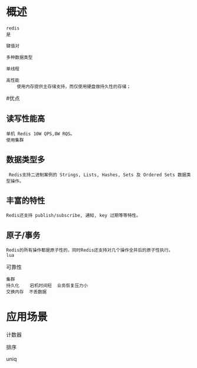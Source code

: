 

# 概述

    redis
    是
    
    键值对
    
    多种数据类型
    
    单线程
        
    高性能
        使用内存提供主存储支持，而仅使用硬盘做持久性的存储；




#优点


## 读写性能高 

	单机 Redis 10W QPS,8W RQS。
	使用集群

## 数据类型多

	 Redis支持二进制案例的 Strings, Lists, Hashes, Sets 及 Ordered Sets 数据类型操作。
	 
## 丰富的特性

	Redis还支持 publish/subscribe, 通知, key 过期等等特性。


	
## 原子/事务
	Redis的所有操作都是原子性的，同时Redis还支持对几个操作全并后的原子性执行。
    lua
    	
可靠性
    
    集群
    持久化    宕机时间短  业务恢复压力小   
    交换内存  不丢数据
    

# 应用场景

计数器

排序

uniq

